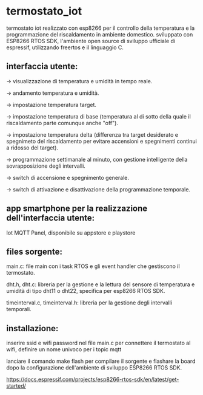 # termostato_iot
termostato iot realizzato con esp8266 per il controllo della temperatura e la programmazione del riscaldamento in ambiente domestico.
sviluppato con ESP8266 RTOS SDK, l'ambiente open source di sviluppo ufficiale di espressif, utilizzando freertos e il linguaggio C.

## interfaccia utente:
-> visualizzazione di temperatura e umidità in tempo reale.

-> andamento temperatura e umidità.

-> impostazione temperatura target.

-> impostazione temperatura di base (temperatura al di sotto della quale il riscaldamento parte comunque anche "off").

-> impostazione temperatura delta (differenza tra target desiderato e spegnimeto del riscaldamento per evitare accensioni e spegnimenti continui a ridosso del target).

-> programmazione settimanale al minuto, con gestione intelligente della sovrapposizione degli intervalli.

-> switch di accensione e spegnimento generale.

-> switch di attivazione e disattivazione della programmazione temporale.

## app smartphone per la realizzazione dell'interfaccia utente:
Iot MQTT Panel, disponibile su appstore e playstore

## files sorgente:
main.c: file main con i task RTOS e gli event handler che gestiscono il termostato.

dht.h, dht.c: libreria per la gestione e la lettura del sensore di temperatura e umidità di tipo dht11 o dht22, specifica per esp8266 RTOS SDK.

timeinterval.c, timeinterval.h: libreria per la gestione degli intervalli temporali.

## installazione:
inserire ssid e wifi password nel file main.c per connettere il termostato al wifi, definire un nome univoco per i topic mqtt 

lanciare il comando make flash per compilare il sorgente e flashare la board dopo la configurazione dell'ambiente di sviluppo ESP8266 RTOS SDK. 

https://docs.espressif.com/projects/esp8266-rtos-sdk/en/latest/get-started/

 